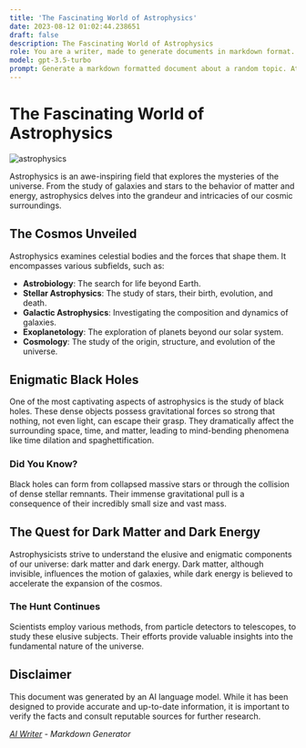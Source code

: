 ```yaml
---
title: 'The Fascinating World of Astrophysics'
date: 2023-08-12 01:02:44.238651
draft: false
description: The Fascinating World of Astrophysics
role: You are a writer, made to generate documents in markdown format. It is very important that all of the documents you generate are in valid markdown format.
model: gpt-3.5-turbo
prompt: Generate a markdown formatted document about a random topic. At the bottom, include a disclaimer explaining that the document was generated by you. The first line of the document should be the title. Make sure that the entire document is in proper markdown format, using a mix of various tags to make the document visually appealing.
---
```


# The Fascinating World of Astrophysics

![astrophysics](https://images.unsplash.com/photo-1560807707-6b8f321b7c67)

Astrophysics is an awe-inspiring field that explores the mysteries of the universe. From the study of galaxies and stars to the behavior of matter and energy, astrophysics delves into the grandeur and intricacies of our cosmic surroundings.

## The Cosmos Unveiled

Astrophysics examines celestial bodies and the forces that shape them. It encompasses various subfields, such as:

- **Astrobiology**: The search for life beyond Earth.
- **Stellar Astrophysics**: The study of stars, their birth, evolution, and death.
- **Galactic Astrophysics**: Investigating the composition and dynamics of galaxies.
- **Exoplanetology**: The exploration of planets beyond our solar system.
- **Cosmology**: The study of the origin, structure, and evolution of the universe.

## Enigmatic Black Holes

One of the most captivating aspects of astrophysics is the study of black holes. These dense objects possess gravitational forces so strong that nothing, not even light, can escape their grasp. They dramatically affect the surrounding space, time, and matter, leading to mind-bending phenomena like time dilation and spaghettification.

### Did You Know?
    
Black holes can form from collapsed massive stars or through the collision of dense stellar remnants. Their immense gravitational pull is a consequence of their incredibly small size and vast mass.

## The Quest for Dark Matter and Dark Energy

Astrophysicists strive to understand the elusive and enigmatic components of our universe: dark matter and dark energy. Dark matter, although invisible, influences the motion of galaxies, while dark energy is believed to accelerate the expansion of the cosmos.

### The Hunt Continues

Scientists employ various methods, from particle detectors to telescopes, to study these elusive subjects. Their efforts provide valuable insights into the fundamental nature of the universe.

## Disclaimer

This document was generated by an AI language model. While it has been designed to provide accurate and up-to-date information, it is important to verify the facts and consult reputable sources for further research.

*[AI Writer](https://www.example.com) - Markdown Generator*